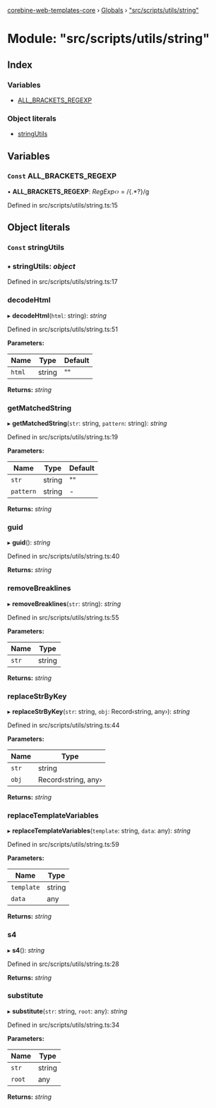 [corebine-web-templates-core](../README.md) › [Globals](../globals.md) › ["src/scripts/utils/string"](_src_scripts_utils_string_.md)

# Module: "src/scripts/utils/string"

## Index

### Variables

* [ALL_BRACKETS_REGEXP](_src_scripts_utils_string_.md#const-all_brackets_regexp)

### Object literals

* [stringUtils](_src_scripts_utils_string_.md#const-stringutils)

## Variables

### `Const` ALL_BRACKETS_REGEXP

• **ALL_BRACKETS_REGEXP**: *RegExp‹›* = /{.*?}/g

Defined in src/scripts/utils/string.ts:15

## Object literals

### `Const` stringUtils

### ▪ **stringUtils**: *object*

Defined in src/scripts/utils/string.ts:17

###  decodeHtml

▸ **decodeHtml**(`html`: string): *string*

Defined in src/scripts/utils/string.ts:51

**Parameters:**

Name | Type | Default |
------ | ------ | ------ |
`html` | string | "" |

**Returns:** *string*

###  getMatchedString

▸ **getMatchedString**(`str`: string, `pattern`: string): *string*

Defined in src/scripts/utils/string.ts:19

**Parameters:**

Name | Type | Default |
------ | ------ | ------ |
`str` | string | "" |
`pattern` | string | - |

**Returns:** *string*

###  guid

▸ **guid**(): *string*

Defined in src/scripts/utils/string.ts:40

**Returns:** *string*

###  removeBreaklines

▸ **removeBreaklines**(`str`: string): *string*

Defined in src/scripts/utils/string.ts:55

**Parameters:**

Name | Type |
------ | ------ |
`str` | string |

**Returns:** *string*

###  replaceStrByKey

▸ **replaceStrByKey**(`str`: string, `obj`: Record‹string, any›): *string*

Defined in src/scripts/utils/string.ts:44

**Parameters:**

Name | Type |
------ | ------ |
`str` | string |
`obj` | Record‹string, any› |

**Returns:** *string*

###  replaceTemplateVariables

▸ **replaceTemplateVariables**(`template`: string, `data`: any): *string*

Defined in src/scripts/utils/string.ts:59

**Parameters:**

Name | Type |
------ | ------ |
`template` | string |
`data` | any |

**Returns:** *string*

###  s4

▸ **s4**(): *string*

Defined in src/scripts/utils/string.ts:28

**Returns:** *string*

###  substitute

▸ **substitute**(`str`: string, `root`: any): *string*

Defined in src/scripts/utils/string.ts:34

**Parameters:**

Name | Type |
------ | ------ |
`str` | string |
`root` | any |

**Returns:** *string*
